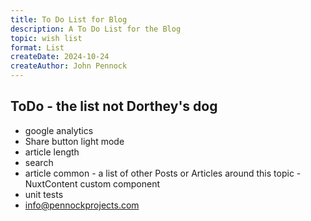 ```yaml
---
title: To Do List for Blog
description: A To Do List for the Blog
topic: wish list
format: List
createDate: 2024-10-24
createAuthor: John Pennock
---
```


## ToDo - the list not Dorthey's dog
- google analytics
- Share button light mode
- article length
- search
- article common - a list of other Posts or Articles around this topic - NuxtContent custom component
- unit tests
- info@pennockprojects.com

